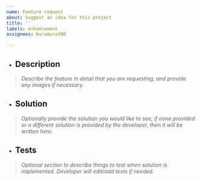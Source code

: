 ```yaml
---
name: Feature request
about: Suggest an idea for this project
title: ''
labels: enhancement
assignees: Kuramura300

---
```


- ## Description
> *Describe the feature in detail that you are requesting, and provide any images if necessary.*

- ## Solution
> *Optionally provide the solution you would like to see, if none provided or a different solution is provided by the developer, then it will be written here.*

- ## Tests
> *Optional section to describe things to test when solution is implemented. Developer will edit/add tests if needed.*
